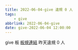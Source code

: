 ```yaml
---
title: 2022-06-04-give 違規 0 人
tags:
    - give
abbrlink: 2022-06-04-give
date: give-2022-06-04 12:00:00
---
```

give 板 [板規連結](https://www.ptt.cc/bbs/give/M.1612495900.A.C32.html)
昨天違規 0 人

